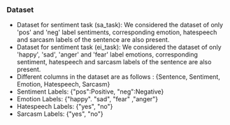 ### Dataset
* Dataset for sentiment task (sa_task): We considered the dataset of only 'pos' and 'neg' label sentiments, corresponding emotion, hatespeech and sarcasm labels of the sentence are also present.
* Dataset for sentiment task (ei_task): We considered the dataset of only 'happy', 'sad', 'anger' and 'fear' label emotions, corresponding sentiment, hatespeech and sarcasm labels of the sentence are also present.
* Different columns in the dataset are as follows : {Sentence, Sentiment, Emotion, Hatespeech, Sarcasm}
* Sentiment Labels: {"pos":Positive, "neg":Negative}
* Emotion Labels: {"happy". "sad", "fear" ,"anger"}
* Hatespeech Labels: {"yes", "no"}
* Sarcasm Labels: {"yes", "no"}
